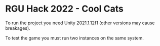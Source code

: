 # RGU Hack 2022 - Cool Cats

To run the project you need Unity 2021.1.12f1 (other versions may cause breakages).

To test the game you must run two instances on the same system.